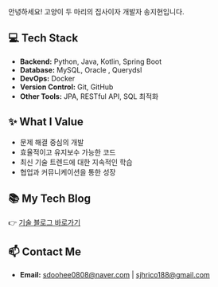 안녕하세요! 고양이 두 마리의 집사이자 개발자 송지현입니다.

## 💻 Tech Stack  
- **Backend:** Python, Java, Kotlin, Spring Boot  
- **Database:** MySQL, Oracle , Querydsl
- **DevOps:** Docker  
- **Version Control:** Git, GitHub  
- **Other Tools:** JPA, RESTful API, SQL 최적화  

## ✨ What I Value  
- 문제 해결 중심의 개발  
- 효율적이고 유지보수 가능한 코드  
- 최신 기술 트렌드에 대한 지속적인 학습  
- 협업과 커뮤니케이션을 통한 성장  

## 📚 My Tech Blog  
👉 [기술 블로그 바로가기](https://rico-t.tistory.com/)  

## 📫 Contact Me  
- **Email:** sdoohee0808@naver.com | sjhrico188@gmail.com
